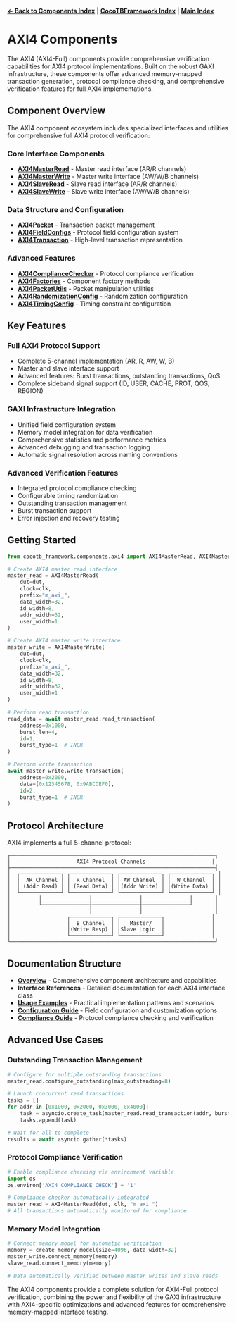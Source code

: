 **[← Back to Components Index](../components_index.md)** | **[CocoTBFramework Index](../../index.md)** | **[Main Index](../../../index.md)**

# AXI4 Components

The AXI4 (AXI4-Full) components provide comprehensive verification capabilities for AXI4 protocol implementations. Built on the robust GAXI infrastructure, these components offer advanced memory-mapped transaction generation, protocol compliance checking, and comprehensive verification features for full AXI4 implementations.

## Component Overview

The AXI4 component ecosystem includes specialized interfaces and utilities for comprehensive full AXI4 protocol verification:

### Core Interface Components

- **[AXI4MasterRead](axi4_master_read.md)** - Master read interface (AR/R channels)
- **[AXI4MasterWrite](axi4_master_write.md)** - Master write interface (AW/W/B channels)
- **[AXI4SlaveRead](axi4_slave_read.md)** - Slave read interface (AR/R channels)
- **[AXI4SlaveWrite](axi4_slave_write.md)** - Slave write interface (AW/W/B channels)

### Data Structure and Configuration

- **[AXI4Packet](axi4_packet.md)** - Transaction packet management
- **[AXI4FieldConfigs](axi4_field_configs.md)** - Protocol field configuration system
- **[AXI4Transaction](axi4_transaction.md)** - High-level transaction representation

### Advanced Features

- **[AXI4ComplianceChecker](axi4_compliance_checker.md)** - Protocol compliance verification
- **[AXI4Factories](axi4_factories.md)** - Component factory methods
- **[AXI4PacketUtils](axi4_packet_utils.md)** - Packet manipulation utilities
- **[AXI4RandomizationConfig](axi4_randomization_config.md)** - Randomization configuration
- **[AXI4TimingConfig](axi4_timing_config.md)** - Timing constraint configuration

## Key Features

### Full AXI4 Protocol Support
- Complete 5-channel implementation (AR, R, AW, W, B)
- Master and slave interface support
- Advanced features: Burst transactions, outstanding transactions, QoS
- Complete sideband signal support (ID, USER, CACHE, PROT, QOS, REGION)

### GAXI Infrastructure Integration
- Unified field configuration system
- Memory model integration for data verification
- Comprehensive statistics and performance metrics
- Advanced debugging and transaction logging
- Automatic signal resolution across naming conventions

### Advanced Verification Features
- Integrated protocol compliance checking
- Configurable timing randomization
- Outstanding transaction management
- Burst transaction support
- Error injection and recovery testing

## Getting Started

```python
from cocotb_framework.components.axi4 import AXI4MasterRead, AXI4MasterWrite

# Create AXI4 master read interface
master_read = AXI4MasterRead(
    dut=dut,
    clock=clk,
    prefix="m_axi_",
    data_width=32,
    id_width=8,
    addr_width=32,
    user_width=1
)

# Create AXI4 master write interface
master_write = AXI4MasterWrite(
    dut=dut,
    clock=clk,
    prefix="m_axi_",
    data_width=32,
    id_width=8,
    addr_width=32,
    user_width=1
)

# Perform read transaction
read_data = await master_read.read_transaction(
    address=0x1000,
    burst_len=4,
    id=1,
    burst_type=1  # INCR
)

# Perform write transaction
await master_write.write_transaction(
    address=0x2000,
    data=[0x12345678, 0x9ABCDEF0],
    id=2,
    burst_type=1  # INCR
)
```

## Protocol Architecture

AXI4 implements a full 5-channel protocol:

```
┌─────────────────────────────────────────────────────────────────┐
│                     AXI4 Protocol Channels                     │
├─────────────────────────────────────────────────────────────────┤
│  ┌─────────────┐ ┌─────────────┐ ┌─────────────┐ ┌─────────────┐ │
│  │  AR Channel │ │  R Channel  │ │ AW Channel  │ │  W Channel  │ │
│  │ (Addr Read) │ │ (Read Data) │ │(Addr Write) │ │(Write Data) │ │
│  └─────────────┘ └─────────────┘ └─────────────┘ └─────────────┘ │
│         │               │               │               │       │
│         └───────────────┼───────────────┼───────────────┘       │
│                         │               │                       │
│                  ┌─────────────┐ ┌─────────────┐               │
│                  │  B Channel  │ │   Master/   │               │
│                  │(Write Resp) │ │Slave Logic  │               │
│                  └─────────────┘ └─────────────┘               │
└─────────────────────────────────────────────────────────────────┘
```

## Documentation Structure

- **[Overview](components_axi4_overview.md)** - Comprehensive component architecture and capabilities
- **Interface References** - Detailed documentation for each AXI4 interface class
- **[Usage Examples](axi4_examples.md)** - Practical implementation patterns and scenarios
- **[Configuration Guide](axi4_configuration.md)** - Field configuration and customization options
- **[Compliance Guide](axi4_compliance.md)** - Protocol compliance checking and verification

## Advanced Use Cases

### Outstanding Transaction Management
```python
# Configure for multiple outstanding transactions
master_read.configure_outstanding(max_outstanding=8)

# Launch concurrent read transactions
tasks = []
for addr in [0x1000, 0x2000, 0x3000, 0x4000]:
    task = asyncio.create_task(master_read.read_transaction(addr, burst_len=4))
    tasks.append(task)

# Wait for all to complete
results = await asyncio.gather(*tasks)
```

### Protocol Compliance Verification
```python
# Enable compliance checking via environment variable
import os
os.environ['AXI4_COMPLIANCE_CHECK'] = '1'

# Compliance checker automatically integrated
master_read = AXI4MasterRead(dut, clk, "m_axi_")
# All transactions automatically monitored for compliance
```

### Memory Model Integration
```python
# Connect memory model for automatic verification
memory = create_memory_model(size=4096, data_width=32)
master_write.connect_memory(memory)
slave_read.connect_memory(memory)

# Data automatically verified between master writes and slave reads
```

The AXI4 components provide a complete solution for AXI4-Full protocol verification, combining the power and flexibility of the GAXI infrastructure with AXI4-specific optimizations and advanced features for comprehensive memory-mapped interface testing.